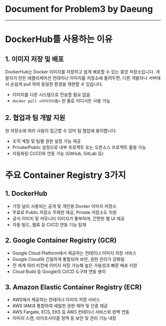 # Document for Problem3 by Daeung
---

# DockerHub를 사용하는 이유

## 1. 이미지 저장 및 배포

DockerHub는 Docker 이미지를 저장하고 쉽게 배포할 수 있는 중앙 저장소입니다. 개발자가 만든 애플리케이션 컨테이너 이미지를 저장소에 올려두면, 다른 개발자나 서버에서 손쉽게 pull 하여 동일한 환경을 재현할 수 있습니다.

- 이미지를 다른 시스템으로 전송할 필요 없음
- `docker pull <이미지이름>` 한 줄로 어디서든 사용 가능

## 2. 협업과 팀 개발 지원

한 저장소에 여러 사람이 접근할 수 있어 팀 협업에 용이합니다.

- 조직 계정 및 팀별 권한 설정 기능 제공
- Private/Public 설정으로 내부 프로젝트 또는 오픈소스 프로젝트 활용 가능
- 자동화된 CI/CD와 연동 가능 (GitHub, GitLab 등)

# 주요 Container Registry 3가지

## 1. DockerHub

- 가장 널리 사용되는 공개 및 개인용 Docker 이미지 저장소
- 무료로 Public 저장소 무제한 제공, Private 저장소도 지원
- 공식 이미지 및 커뮤니티 이미지가 풍부하며, 간편한 웹 UI 제공
- 자동 빌드, 웹훅 등 CI/CD 연동 기능 탑재

## 2. Google Container Registry (GCR)

- Google Cloud Platform에서 제공하는 컨테이너 이미지 저장 서비스
- Google Cloud와 긴밀하게 통합되어 보안, 권한 관리가 강화됨
- 전 세계 여러 리전에 이미지 저장 가능해 높은 가용성과 빠른 배포 지원
- Cloud Build 등 Google의 CI/CD 도구와 연동 용이

## 3. Amazon Elastic Container Registry (ECR)

- AWS에서 제공하는 컨테이너 이미지 저장 서비스
- AWS IAM과 통합하여 세밀한 권한 제어 및 인증 제공
- AWS Fargate, ECS, EKS 등 AWS 컨테이너 서비스와 완벽 연동
- 이미지 스캔, 라이프사이클 정책 등 보안 및 관리 기능 내장